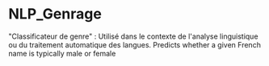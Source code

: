 # NLP_Genrage
"Classificateur de genre" : Utilisé dans le contexte de l'analyse linguistique ou du traitement automatique des langues. Predicts whether a given French name is typically male or female
